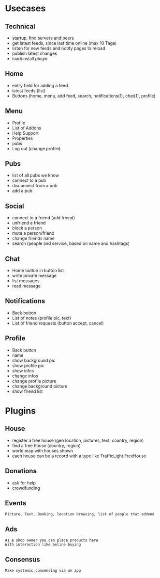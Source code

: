# Usecases
## Technical
- startup, find servers and peers
- get latest feeds, since last time online (max 10 Tage)
- listen for new feeds and notify pages to reload
- publish latest changes
- load/install plugin


## Home
- entry field for adding a feed
- latest  feeds (list)
- Buttons (home, menu, add feed, search, notifications(1), chat(1), profile)


## Menu
- Profile
- List of Addons
- Help Support
- Properties
- pubs
- Log out (change profile)


## Pubs
- list of all pubs we know
- connect to a pub
- disconnect from a pub
- add a pub

## Social
- connect to a friend (add friend)
- unfriend a friend
- block a person
- mute a person/friend
- change friends name
- search (people and service, based on name and hashtags)
  

## Chat
- Home button in button list
- write private message
- list messages
- read message

## Notifications
- Back button 
- List of notes (profile pic, text)
- List of friend requests (button accept, cancel)

## Profile
- Back button
- name
- show background pic
- show profile pic
- show infos
- change infos
- change profile picture
- change background picture
- show friend list



# Plugins
## House
- register a free house (geo location, pictures, text, country, region)
- find a free house (country, region)
- world map with houses shown
- each house can be a record with a type like TrafficLight.FreeHouse


## Donations
- ask for help
- crowdfunding


## Events
    Picture, Text, Booking, location browsing, list of people that addend


## Ads
    As a shop owner you can place products here
    With interaction like online buying


## Consensus
    Make systemic consensing via an app